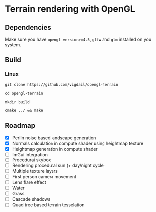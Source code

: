 # Terrain rendering with OpenGL

## Dependencies

Make sure you have ```opengl version>=4.5```, ```glfw``` and ```glm``` installed on you system.

## Build
### Linux
```git clone https://github.com/vigdail/opengl-terrain```

```cd opengl-terrain```

```mkdir build```

```cmake ../ && make```

## Roadmap

- [x] Perlin noise based landscape generation
- [x] Normals calculation in compute shader using heightmap texture
- [x] Heightmap generation in compute shader
- [ ] ImGui integration
- [ ] Procedural skybox
- [ ] Rendering procedural sun (+ day/night cycle)
- [ ] Multiple texture layers
- [ ] First person camera movement
- [ ] Lens flare effect
- [ ] Water
- [ ] Grass
- [ ] Cascade shadows
- [ ] Quad tree based terrain tesselation

